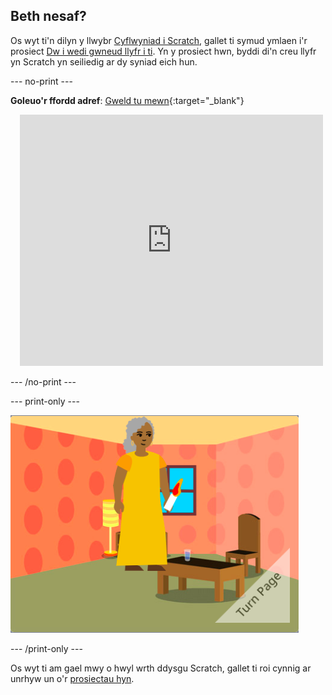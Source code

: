 ## Beth nesaf?

Os wyt ti'n dilyn y llwybr [Cyflwyniad i Scratch](https://projects.raspberrypi.org/cy-GB/pathway/scratch-intro), gallet ti symud ymlaen i'r prosiect [Dw i wedi gwneud llyfr i ti](https://projects.raspberrypi.org/cy-GB/projects/i-made-you-a-book). Yn y prosiect hwn, byddi di'n creu llyfr yn Scratch yn seiliedig ar dy syniad eich hun.

--- no-print ---

**Goleuo'r ffordd adref**: [Gweld tu mewn](https://scratch.mit.edu/projects/499860786/editor){:target="_blank"}
<div class="scratch-preview" style="margin-left: 15px;">
  <iframe allowtransparency="true" width="485" height="402" src="https://scratch.mit.edu/projects/embed/499860786/?autostart=false" frameborder="0"></iframe>
</div>

--- /no-print ---

--- print-only ---

![Prosiect 'Dw i wedi gwneud llyfr i ti'.](images/book-cover.png)

--- /print-only ---

Os wyt ti am gael mwy o hwyl wrth ddysgu Scratch, gallet ti roi cynnig ar unrhyw un o'r [prosiectau hyn](https://projects.raspberrypi.org/cy-GB/projects?software%5B%5D=scratch&curriculum%5B%5D=%201).


